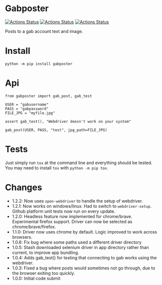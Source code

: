 # Gabposter

[![Actions Status](https://github.com/zackees/gabposter/workflows/MacOS_Tests/badge.svg)](https://github.com/zackees/gabposter/actions/workflows/test_macos.yml)
[![Actions Status](https://github.com/zackees/gabposter/workflows/Win_Tests/badge.svg)](https://github.com/zackees/gabposter/actions/workflows/test_win.yml)
[![Actions Status](https://github.com/zackees/gabposter/workflows/Ubuntu_Tests/badge.svg)](https://github.com/zackees/gabposter/actions/workflows/test_ubuntu.yml)

Posts to a gab account text and image.

# Install

`python -m pip install gabposter`

# Api

```
from gabposter import gab_post, gab_test

USER = "gabusername"
PASS = "gabpassword"
FILE_JPG = "myfile.jpg"

assert gab_test(), "Webdriver doesn't work on your system"

gab_post(USER, PASS, "test", jpg_path=FILE_JPG)
```

# Tests

Just simply run `tox` at the command line and everything should be tested. You may need to install `tox` with `python -m pip tox`.

# Changes
  * 1.2.2: Now uses `open-webdriver` to handle the setup of webdriver.
  * 1.2.1: Now works on windows/linux. Had to switch to `webdriver-setup`. Github platform unit tests now run on every update.
  * 1.2.0: Headless feature now implemented for chrome/brave. Experimental firefox support. Driver can now be selected as chrome/brave/firefox.
  * 1.1.0: Driver now uses chrome by default. Logic improved to work across browsers.
  * 1.0.6: Fix bug where some paths used a different driver directory
  * 1.0.5: Stash downloaded selenium driver in app directory rather than current, to improve app bundling.
  * 1.0.4: Adds gab_test() for testing that connecting to gab works using the webdriver.
  * 1.0.3: Fixed a bug where posts would sometimes not go through, due to the browser exiting too quickly.
  * 1.0.0: Initial code submit
